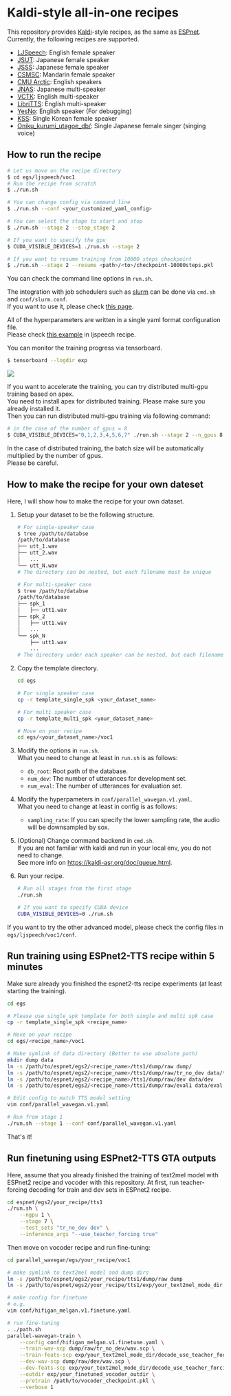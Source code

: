 # Kaldi-style all-in-one recipes

This repository provides [Kaldi](https://github.com/kaldi-asr/kaldi)-style recipes, as the same as [ESPnet](https://github.com/espnet/espnet).  
Currently, the following recipes are supported.

- [LJSpeech](https://keithito.com/LJ-Speech-Dataset/): English female speaker
- [JSUT](https://sites.google.com/site/shinnosuketakamichi/publication/jsut): Japanese female speaker
- [JSSS](https://sites.google.com/site/shinnosuketakamichi/research-topics/jsss_corpus): Japanese female speaker
- [CSMSC](https://www.data-baker.com/open_source.html): Mandarin female speaker
- [CMU Arctic](http://www.festvox.org/cmu_arctic/): English speakers
- [JNAS](http://research.nii.ac.jp/src/en/JNAS.html): Japanese multi-speaker
- [VCTK](https://homepages.inf.ed.ac.uk/jyamagis/page3/page58/page58.html): English multi-speaker
- [LibriTTS](https://arxiv.org/abs/1904.02882): English multi-speaker
- [YesNo](https://arxiv.org/abs/1904.02882): English speaker (For debugging)
- [KSS](https://www.kaggle.com/bryanpark/korean-single-speaker-speech-dataset): Single Korean female speaker
- [Oniku\_kurumi\_utagoe\_db/](http://onikuru.info/db-download/): Single Japanese female singer (singing voice)

## How to run the recipe

```bash
# Let us move on the recipe directory
$ cd egs/ljspeech/voc1
# Run the recipe from scratch
$ ./run.sh

# You can change config via command line
$ ./run.sh --conf <your_customized_yaml_config>

# You can select the stage to start and stop
$ ./run.sh --stage 2 --stop_stage 2

# If you want to specify the gpu
$ CUDA_VISIBLE_DEVICES=1 ./run.sh --stage 2

# If you want to resume training from 10000 steps checkpoint
$ ./run.sh --stage 2 --resume <path>/<to>/checkpoint-10000steps.pkl
```

You can check the command line options in `run.sh`.

The integration with job schedulers such as [slurm](https://slurm.schedmd.com/documentation.html) can be done via `cmd.sh` and  `conf/slurm.conf`.  
If you want to use it, please check [this page](https://kaldi-asr.org/doc/queue.html).

All of the hyperparameters are written in a single yaml format configuration file.  
Please check [this example](https://github.com/kan-bayashi/ParallelWaveGAN/blob/master/egs/ljspeech/voc1/conf/parallel_wavegan.v1.yaml) in ljspeech recipe.

You can monitor the training progress via tensorboard.

```bash
$ tensorboard --logdir exp
```

![](https://user-images.githubusercontent.com/22779813/68100080-58bbc500-ff09-11e9-9945-c835186fd7c2.png)

If you want to accelerate the training, you can try distributed multi-gpu training based on apex.  
You need to install apex for distributed training. Please make sure you already installed it.  
Then you can run distributed multi-gpu training via following command:

```bash
# in the case of the number of gpus = 8
$ CUDA_VISIBLE_DEVICES="0,1,2,3,4,5,6,7" ./run.sh --stage 2 --n_gpus 8
```

In the case of distributed training, the batch size will be automatically multiplied by the number of gpus.  
Please be careful.

## How to make the recipe for your own dateset

Here, I will show how to make the recipe for your own dataset.

1. Setup your dataset to be the following structure.

    ```bash
    # For single-speaker case
    $ tree /path/to/databse
    /path/to/database
    ├── utt_1.wav
    ├── utt_2.wav
    │   ...
    └── utt_N.wav
    # The directory can be nested, but each filename must be unique

    # For multi-speaker case
    $ tree /path/to/databse
    /path/to/database
    ├── spk_1
    │   ├── utt1.wav
    ├── spk_2
    │   ├── utt1.wav
    │   ...
    └── spk_N
        ├── utt1.wav
        ...
    # The directory under each speaker can be nested, but each filename in each speaker directory must be unique
    ```

2. Copy the template directory.

    ```bash
    cd egs

    # For single speaker case
    cp -r template_single_spk <your_dataset_name>

    # For multi speaker case
    cp -r template_multi_spk <your_dataset_name>

    # Move on your recipe
    cd egs/<your_dataset_name>/voc1
    ```

3. Modify the options in `run.sh`.  
   What you need to change at least in `run.sh` is as follows:
   - `db_root`: Root path of the database.
   - `num_dev`: The number of utterances for development set.
   - `num_eval`: The number of utterances for evaluation set.

4. Modify the hyperpameters in `conf/parallel_wavegan.v1.yaml`.  
   What you need to change at least in config is as follows:
    - `sampling_rate`: If you can specify the lower sampling rate, the audio will be downsampled by sox.

5. (Optional) Change command backend in `cmd.sh`.  
   If you are not familiar with kaldi and run in your local env, you do not need to change.  
   See more info on https://kaldi-asr.org/doc/queue.html.

6. Run your recipe.

    ```bash
    # Run all stages from the first stage
    ./run.sh

    # If you want to specify CUDA device
    CUDA_VISIBLE_DEVICES=0 ./run.sh
    ```

If you want to try the other advanced model, please check the config files in `egs/ljspeech/voc1/conf`.

## Run training using ESPnet2-TTS recipe within 5 minutes

Make sure already you finished the espnet2-tts recipe experiments (at least starting the training).

```bash
cd egs

# Please use single spk template for both single and multi spk case
cp -r template_single_spk <recipe_name>

# Move on your recipe
cd egs/<recipe_name>/voc1

# Make symlink of data directory (Better to use absolute path)
mkdir dump data
ln -s /path/to/espnet/egs2/<recipe_name>/tts1/dump/raw dump/
ln -s /path/to/espnet/egs2/<recipe_name>/tts1/dump/raw/tr_no_dev data/train_nodev
ln -s /path/to/espnet/egs2/<recipe_name>/tts1/dump/raw/dev data/dev
ln -s /path/to/espnet/egs2/<recipe_name>/tts1/dump/raw/eval1 data/eval

# Edit config to match TTS model setting
vim conf/parallel_wavegan.v1.yaml

# Run from stage 1
./run.sh --stage 1 --conf conf/parallel_wavegan.v1.yaml
```

That's it!

## Run finetuning using ESPnet2-TTS GTA outputs

Here, assume that you already finished the training of text2mel model with ESPnet2 recipe and vocoder with this repository.
At first, run teacher-forcing decoding for train and dev sets in ESPnet2 recipe.

```sh
cd espnet/egs2/your_recipe/tts1
./run.sh \
    --ngpu 1 \
    --stage 7 \
    --test_sets "tr_no_dev dev" \
    --inference_args "--use_teacher_forcing true"
```

Then move on vocoder recipe and run fine-tuning:
```sh
cd parallel_wavegan/egs/your_recipe/voc1

# make symlink to text2mel model and dump dirs
ln -s /path/to/espnet/egs2/your_recipe/tts1/dump/raw dump
ln -s /path/to/espnet/egs2/your_recipe/tts1/exp/your_text2mel_mode_dir exp/

# make config for finetune
# e.g.
vim conf/hifigan_melgan.v1.finetune.yaml

# run fine-tuning
. ./path.sh
parallel-wavegan-train \
    --config conf/hifigan_melgan.v1.finetune.yaml \
    --train-wav-scp dump/raw/tr_no_dev/wav.scp \
    --train-feats-scp exp/your_text2mel_mode_dir/decode_use_teacher_forcingtrue_train.loss.ave/tr_no_dev/norm/feats.scp \
    --dev-wav-scp dump/raw/dev/wav.scp \
    --dev-feats-scp exp/your_text2mel_mode_dir/decode_use_teacher_forcingtrue_train.loss.ave/dev/norm/feats.scp \
    --outdir exp/your_finetuned_vocoder_outdir \
    --pretrain /path/to/vocoder_checkpoint.pkl \
    --verbose 1
```
